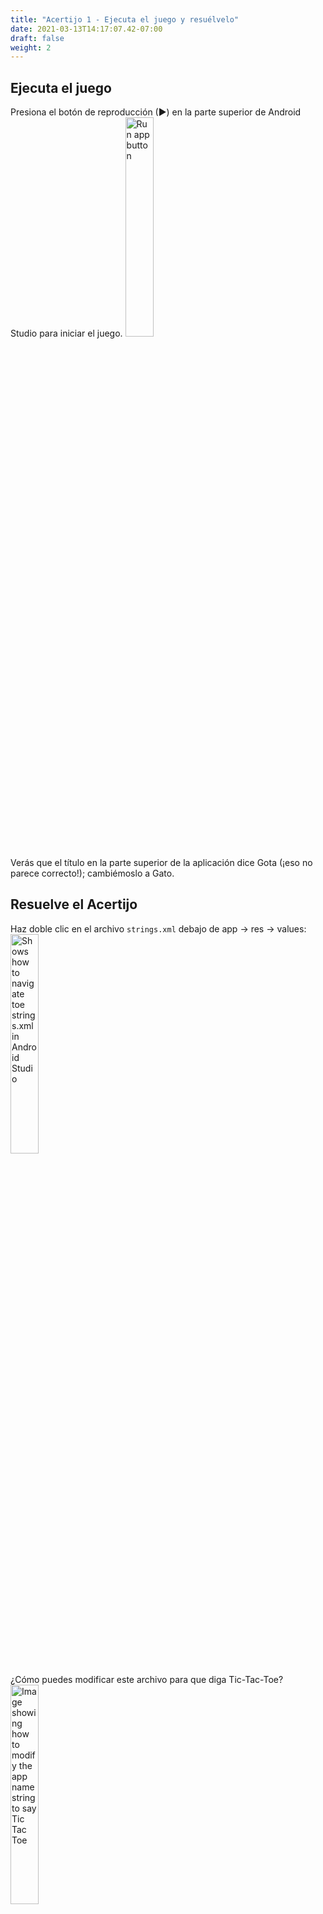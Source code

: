 ```yaml
---
title: "Acertijo 1 - Ejecuta el juego y resuélvelo"
date: 2021-03-13T14:17:07.42-07:00
draft: false
weight: 2
---
```


## Ejecuta el juego
Presiona el botón de reproducción (►) en la parte superior de Android Studio para iniciar el juego.
<img src="../resources/_gen/images/run_app.png" height="30%" width="30%" title="Run app button" alt="Run app button"/>

Verás que el título en la parte superior de la aplicación dice Gota (¡eso no parece correcto!); cambiémoslo a Gato.

## Resuelve el Acertijo
Haz doble clic en el archivo `strings.xml` debajo de app → res → values:
<img src="../resources/_gen/images/open_strings_file.gif" height="30%" width="30%" title="Strings.xml location" alt="Shows how to navigate toe strings.xml in Android Studio"/>

¿Cómo puedes modificar este archivo para que diga Tic-Tac-Toe?
<img src="../resources/_gen/images/puzzle1_stringsxml.png" height="30%" width="30%" title="Strings.xml content" alt="Image showing how to modify the app name string to say Tic Tac Toe"/>
